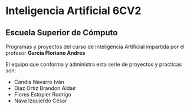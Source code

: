 # Inteligencia Artificial 6CV2
## Escuela Superior de Cómputo
 Programas y proyectos del curso de Inteligencia Artificial impartida por el profesor **García Floriano Andres**
 
 El equipo que conforma y administra esta serie de proyectos y practicas son:
 - Candia Navarro Iván
 - Diaz Ortiz Brandon Aldair
 - Flores Estopier Rodrigo
 - Nava Izquierdo César
